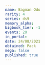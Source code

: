 ```yaml
---
name: Bagman Odo
rarity: 4
series: ds9
memory_alpha:
bigbook_tier: -1
events: 20
in_portal:
date: 24/08/2021
obtained: Pack
mega: false
published: true
---
```



